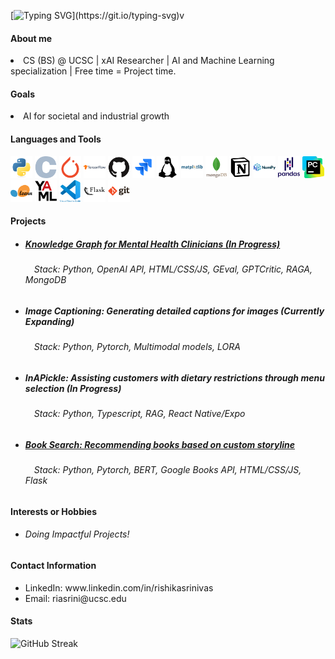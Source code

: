 [![Typing SVG](https://readme-typing-svg.herokuapp.com?font=Fira+Code&size=30&pause=1000&center=true&width=435&lines=200%3A+OK;Welcome!!)](https://git.io/typing-svg)v
<h4>About me</h4>
	<li> CS (BS) @ UCSC | xAI Researcher | AI and Machine Learning specialization | Free time = Project time. </li>

<h4>Goals</h4>
	<li> AI for societal and industrial growth </li>

<h4>Languages and Tools</h4>
<p align="left">
  <img src="https://github.com/devicons/devicon/blob/master/icons/python/python-original.svg" width="35" title="hover text">
  <img src="https://github.com/devicons/devicon/blob/master/icons/c/c-original.svg" width="35" alt="accessibility text">
  <img src="https://github.com/devicons/devicon/blob/master/icons/pytorch/pytorch-original.svg" width="35" alt="accessibility text">
  <img src="https://github.com/devicons/devicon/blob/master/icons/tensorflow/tensorflow-original-wordmark.svg" width="35" alt="accessibility text">
  <img src="https://github.com/devicons/devicon/blob/master/icons/github/github-original.svg" width="35" alt="accessibility text">
  <img src="https://github.com/devicons/devicon/blob/master/icons/jira/jira-original.svg" width="35" alt="accessibility text">
  <img src="https://github.com/devicons/devicon/blob/master/icons/linux/linux-plain.svg" width="35" alt="accessibility text">

  <img src="https://github.com/devicons/devicon/blob/master/icons/matplotlib/matplotlib-original-wordmark.svg" width="35" alt="accessibility text">
  <img src="https://github.com/devicons/devicon/blob/master/icons/mongodb/mongodb-original-wordmark.svg" width="35" alt="accessibility text">
  <img src="https://github.com/devicons/devicon/blob/master/icons/notion/notion-original.svg" width="35" alt="accessibility text">
  <img src="https://github.com/devicons/devicon/blob/master/icons/numpy/numpy-original-wordmark.svg" width="35" alt="accessibility text">
  <img src="https://github.com/devicons/devicon/blob/master/icons/pandas/pandas-original-wordmark.svg" width="35" alt="accessibility text">
  <img src="https://github.com/devicons/devicon/blob/master/icons/pycharm/pycharm-original.svg" width="35" alt="accessibility text">
  <img src="https://github.com/devicons/devicon/blob/master/icons/scikitlearn/scikitlearn-original.svg" width="35" alt="accessibility text">
  <img src="https://github.com/devicons/devicon/blob/master/icons/yaml/yaml-original.svg" width="35" alt="accessibility text">
  <img src="https://github.com/devicons/devicon/blob/master/icons/vscode/vscode-original-wordmark.svg" width="35" alt="accessibility text">

  <img src="https://github.com/devicons/devicon/blob/master/icons/flask/flask-original-wordmark.svg" width="35" alt="accessibility text">

  <img src="https://github.com/devicons/devicon/blob/master/icons/git/git-original-wordmark.svg" width="35" alt="accessibility text">

<h4>Projects</h4>
<ul>
<li><h5><a href="https://www.github.com/rishikasrinivas/KnowledgeGraphMentalHealth">Knowledge Graph for Mental Health Clinicians (In Progress)</a></h5></li>
<h6>&emsp;Stack: Python, OpenAI API, HTML/CSS/JS, GEval, GPTCritic, RAGA, MongoDB</h6>

<li><h5>Image Captioning: Generating detailed captions for images (Currently Expanding)</h5></li>
<h6>&emsp;Stack: Python, Pytorch, Multimodal models, LORA</h6>
  
<li><h5>InAPickle: Assisting customers with dietary restrictions through menu selection (In Progress)</h5></li>
<h6>&emsp;Stack: Python, Typescript, RAG, React Native/Expo</h6>

  
<li><h5><a href="https://github.com/rishikasrinivas/BookSearch">Book Search: Recommending books based on custom storyline</a></h5></li>
<h6>&emsp;Stack: Python, Pytorch, BERT, Google Books API, HTML/CSS/JS, Flask </h6>
</ul>
  

<h4>Interests or Hobbies</h4>
<ul><li><h6>Doing Impactful Projects!</h6></li></ul>

<h4>Contact Information</h4>
<ul>
	<li>LinkedIn: www.linkedin.com/in/rishikasrinivas</li>
	<li>Email: riasrini@ucsc.edu</li>
</ul>

<h4>Stats</h4>

![GitHub Streak](https://streak-stats.demolab.com?user=rishikasrinivas)

